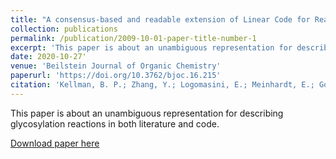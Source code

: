 ```yaml
---
title: "A consensus-based and readable extension of Linear Code for Reaction Rules (LiCoRR)"
collection: publications
permalink: /publication/2009-10-01-paper-title-number-1
excerpt: 'This paper is about an unambiguous representation for describing glycosylation reactions in both literature and code.'
date: 2020-10-27'
venue: 'Beilstein Journal of Organic Chemistry'
paperurl: 'https://doi.org/10.3762/bjoc.16.215'
citation: 'Kellman, B. P.; Zhang, Y.; Logomasini, E.; Meinhardt, E.; Godinez-Macias, K. P.; Chiang, A. W. T.; Sorrentino, J. T.; Liang, C.; Bao, B.; Zhou, Y.; Akase, S.; Sogabe, I.; Kouka, T.; Winzeler, E. A.; Wilson, I. B. H.; Campbell, M. P.; Neelamegham, S.; Krambeck, F. J.; Aoki-Kinoshita, K. F.; Lewis, N. E. Beilstein J. Org. Chem. 2020, 16, 2645–2662. doi:10.3762/bjoc.16.215'
---
```

This paper is about an unambiguous representation for describing glycosylation reactions in both literature and code.

[Download paper here](https://www.beilstein-journals.org/bjoc/content/pdf/1860-5397-16-215.pdf)
